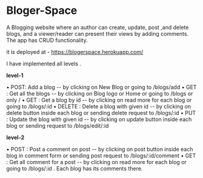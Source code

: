 # Bloger-Space

A Blogging website where an author can create, update, post ,and delete blogs, and a viewer/reader can present their views by adding comments.
The app has CRUD functionality.

it is deployed at -
https://blogerspace.herokuapp.com/


I have implemented all levels .

<strong>level-1</strong>

• POST: Add a blog   -- by clicking  on New Blog or going to /blogs/add 
• GET : Get all the blogs -- by clicking  on Blog logo or Home  or going to /blogs or only /
• GET : Get a blog by id -- by clicking  on read more for each blog or going to /blogs/:id
• DELETE : Delete a blog with given id -- by clicking  on delete button inside each blog  or sending delete request to /blogs/:id
• PUT : Update the blog with given id -- by clicking  on update button inside each blog  or sending request to /blogs/edit/:id

<strong>level-2</strong>

• POST : Post a comment on post -- by clicking  on post button inside each blog in comment form or sending post request to /blogs/:id/comment
• GET : Get all comment for a post -- by clicking  on read more for each blog or going to /blogs/:id . Each blog has its comments there.
